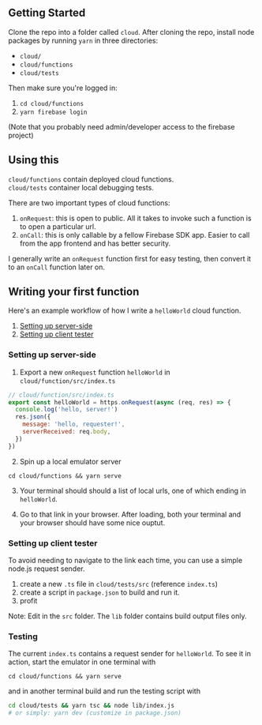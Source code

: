 ## Getting Started

Clone the repo into a folder called `cloud`. After cloning the repo, install
node packages by running `yarn` in three directories:

- `cloud/`
- `cloud/functions`
- `cloud/tests`

Then make sure you're logged in:
1. `cd cloud/functions`
2. `yarn firebase login`

(Note that you probably need admin/developer access to the firebase project)

## Using this

`cloud/functions` contain deployed cloud functions.  
`cloud/tests` container local debugging tests.

There are two important types of cloud functions:
1. `onRequest`: this is open to public. All it takes to invoke such a function
   is to open a particular url.
2. `onCall`: this is only callable by a fellow Firebase SDK app. Easier to call
   from the app frontend and has better security.

I generally write an `onRequest` function first for easy testing, then convert
it to an `onCall` function later on.

## Writing your first function

Here's an example workflow of how I write a `helloWorld` cloud function.
1. [Setting up server-side](#setting-up-server-side)
2. [Setting up client tester](#setting-up-client-tester)

### Setting up server-side

1. Export a new `onRequest` function `helloWorld` in
   `cloud/function/src/index.ts`

```js
// cloud/function/src/index.ts
export const helloWorld = https.onRequest(async (req, res) => {
  console.log('hello, server!')
  res.json({
    message: 'hello, requester!',
    serverReceived: req.body,
  })
})
```

2. Spin up a local emulator server

```
cd cloud/functions && yarn serve
```

3. Your terminal should should a list of local urls, one of which ending in
   `helloWorld`.

4. Go to that link in your browser. After loading, both your terminal and your
   browser should have some nice ouptut.

### Setting up client tester

To avoid needing to navigate to the link each time, you can use a simple
node.js request sender.

1. create a new `.ts` file in `cloud/tests/src` (reference `index.ts`)
2. create a script in `package.json` to build and run it.
3. profit

Note: Edit in the `src` folder. The `lib` folder contains build output files
only.

### Testing

The current `index.ts` contains a request sender for `helloWorld`. To see it in
action, start the emulator in one terminal with

```
cd cloud/functions && yarn serve
```

and in another terminal build and run the testing script with

```bash
cd cloud/tests && yarn tsc && node lib/index.js
# or simply: yarn dev (customize in package.json)
```
